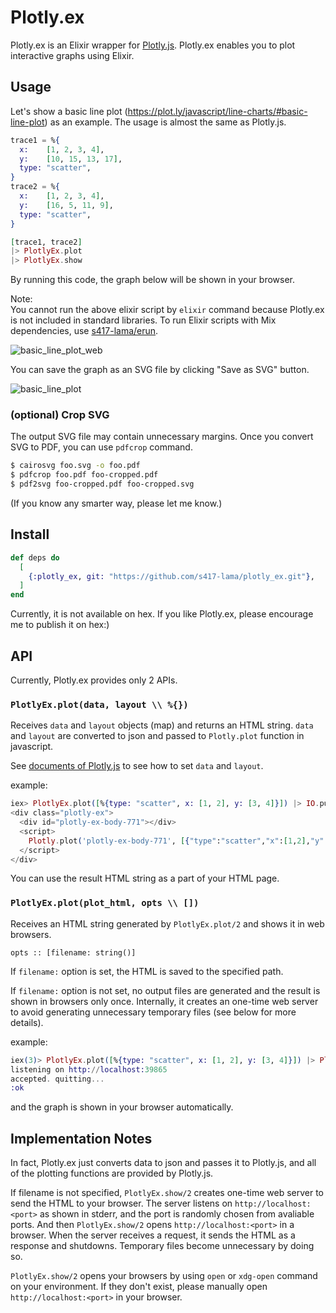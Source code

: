 # Plotly.ex
Plotly.ex is an Elixir wrapper for [Plotly.js](https://plot.ly/javascript/).
Plotly.ex enables you to plot interactive graphs using Elixir.

## Usage
Let's show a basic line plot (https://plot.ly/javascript/line-charts/#basic-line-plot) as an example.
The usage is almost the same as Plotly.js.
```elixir
trace1 = %{
  x:    [1, 2, 3, 4],
  y:    [10, 15, 13, 17],
  type: "scatter",
}
trace2 = %{
  x:    [1, 2, 3, 4],
  y:    [16, 5, 11, 9],
  type: "scatter",
}

[trace1, trace2]
|> PlotlyEx.plot
|> PlotlyEx.show
```

By running this code, the graph below will be shown in your browser.

Note:  
You cannot run the above elixir script by `elixir` command because Plotly.ex is not included in standard libraries.
To run Elixir scripts with Mix dependencies, use [s417-lama/erun](https://github.com/s417-lama/erun).

![basic_line_plot_web](https://raw.github.com/wiki/s417-lama/plotly_ex/images/plotly_basic_line_plot.png)

You can save the graph as an SVG file by clicking "Save as SVG" button.

![basic_line_plot](https://raw.github.com/wiki/s417-lama/plotly_ex/images/plotly_basic_line_plot.svg?sanitize=true)

### (optional) Crop SVG
The output SVG file may contain unnecessary margins.
Once you convert SVG to PDF, you can use `pdfcrop` command.
```sh
$ cairosvg foo.svg -o foo.pdf
$ pdfcrop foo.pdf foo-cropped.pdf
$ pdf2svg foo-cropped.pdf foo-cropped.svg
```
(If you know any smarter way, please let me know.)

## Install
```elixir
def deps do
  [
    {:plotly_ex, git: "https://github.com/s417-lama/plotly_ex.git"},
  ]
end
```
Currently, it is not available on hex.
If you like Plotly.ex, please encourage me to publish it on hex:)

## API
Currently, Plotly.ex provides only 2 APIs.

### `PlotlyEx.plot(data, layout \\ %{})`
Receives `data` and `layout` objects (map) and returns an HTML string.
`data` and `layout` are converted to json and passed to `Plotly.plot` function in javascript.

See [documents of Plotly.js](https://plot.ly/javascript/) to see how to set `data` and `layout`.

example:
```elixir
iex> PlotlyEx.plot([%{type: "scatter", x: [1, 2], y: [3, 4]}]) |> IO.puts
<div class="plotly-ex">
  <div id="plotly-ex-body-771"></div>
  <script>
    Plotly.plot('plotly-ex-body-771', [{"type":"scatter","x":[1,2],"y":[3,4]}], {})
  </script>
</div>
```

You can use the result HTML string as a part of your HTML page.

### `PlotlyEx.plot(plot_html, opts \\ [])`
Receives an HTML string generated by `PlotlyEx.plot/2` and shows it in web browsers.

```
opts :: [filename: string()]
```

If `filename:` option is set, the HTML is saved to the specified path.

If `filename:` option is not set, no output files are generated and the result is shown in browsers only once.
Internally, it creates an one-time web server to avoid generating unnecessary temporary files (see below for more details).

example:
```elixir
iex(3)> PlotlyEx.plot([%{type: "scatter", x: [1, 2], y: [3, 4]}]) |> PlotlyEx.show
listening on http://localhost:39865
accepted. quitting...
:ok
```

and the graph is shown in your browser automatically.

## Implementation Notes
In fact, Plotly.ex just converts data to json and passes it to Plotly.js, and all of the plotting functions are provided by Plotly.js.

If filename is not specified, `PlotlyEx.show/2` creates one-time web server to send the HTML to your browser.
The server listens on `http://localhost:<port>` as shown in stderr, and the port is randomly chosen from avaliable ports.
And then `PlotlyEx.show/2` opens `http://localhost:<port>` in a browser.
When the server receives a request, it sends the HTML as a response and shutdowns.
Temporary files become unnecessary by doing so.

`PlotlyEx.show/2` opens your browsers by using `open` or `xdg-open` command on your environment.
If they don't exist, please manually open `http://localhost:<port>` in your browser.
